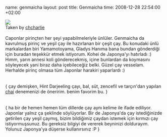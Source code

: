 name: genmaicha
layout: post
title: Genmaicha
time: 2008-12-28 22:54:00 +02:00

<a title="so let's go.., by framebyframe" href="http://www.flickr.com/photos/framebyframe/432479549/"><img src="http://farm1.static.flickr.com/150/432479549_2032dba175_m.jpg"></a><br />Taken by <a href="http://www.flickr.com/photos/framebyframe/432479549/">chcharlie</a><br /><br />Caponlar pirinçten her şeyi yapabilmeleriyle ünlüler. Genmaicha da kavrulmuş pirinç ve yeşil çay ile hazırlanan bir çeşit çay. Bu konudaki ünlü markalardan biri Yamamotoyama, Gladys Hanıma bana bundan gönderdiği için buradan teşekkür etmek istiyorum. Kohei de Japonya'yı hatırladı :) Hımm, yarın annesi koli gönderecekmiş, içine bunlardan da koymasını söyleyecek yani biraz daha içebileceğiz belki. Güzel çay vesselam. Herhalde pirinç olmasa tüm Japonlar harakiri yaparlardı :)<br /><br /><br />{ çay demişken, Hint Darjeeling çayı, bal, süt, zencefil ve tarçın'dan yapılan <a href="http://en.wikipedia.org/wiki/Chai">chai</a> denemenizi de öneririm. benim favorim bu. }<br /><br /><br />{ ha bir de hemen hemen tüm dillerde çay aynı kelime ile ifade ediliyor. Japonlar yalnız ça şeklinde söylüyorlar. Bir de Japonya'da çay istediğinizde getirilen çay yeşil çaymış, bizim bildiğimiz çaydan istemek için kırmızı çay istiyormuşsunuz. Bu gereksiz bilgiyi de vererek beyninizi doldurayım. Yolunuz Japonya'ya düşerse kullanırsınız :P }
